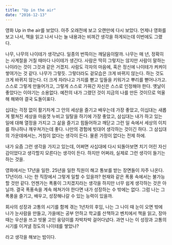 ```yaml
---
title: "Up in the air"
date: "2016-12-13"
---
```


영화 Up in the air를 보았다. 아주 오래전에 보고 오랜만에 다시 보았다. 언제나 영화를 보고 나서, 책을 읽고 나서 나는 늘 내용과는 비껴간 생각을 하게되는데 이번에도 그랬다.

나무, 나무의 나이테가 생각났다. 일종의 번뜩이는 깨달음이랄까. 나무는 매 년, 정확히는 사계절을 거칠 때마다 나이테가 생긴다. 사람은 딱히 그렇지는 않지만 사람이 말하는 나이라는 것이 그것과 같은 거겠지. 사람도 각자의 마음에, 혹은 정신에 나이테가 켜켜이 쌓여가는 것 같다. 나무가 그렇듯. 그렇더라도 겉모습은 크게 바뀌지 않는다. 하는 것도 크게 바뀌지 않는다. 더 크게 자라나고 가지를 뻗고 잎들을 키워가고 뿌리를 뻗어나가고. 스스로 그렇게 만들어가고, 그렇게 스스로 가꿔간 자신은 스스로 인정해야 한다. 옛날이 좋았다는 이야기는 소용없다. 예전의 내가 그랬던 것이 지금의 나를 만든 것이므로 억울해 해봐야 결국 도돌이표다.

십대는 걱정 없이 활기차게 그 안의 세상을 즐기고 배우는데 가장 좋았고, 이십대는 새롭게 펼쳐진 세상을 마음껏 누비고 일탈을 하기에 가장 좋았고, 삼십대는 내가 하고 있는 일에 대해 열정을 가지고 그 삶을 즐기고 힘들어하고 깨닫고 그런 일 속에서 세상의 이치를 하나하나 깨우쳐가는데 좋다. 나만의 경험에 빗대어 생각하는 것이긴 하다. 그 삼십대의 가운데에서는, 거침이 없다는 생각이 든다. 물론 가정이 없다는 전제 하에.

내가 요즘 그런 생각을 가지고 있는데, 어쩌면 사십대에 다시 되돌아보면 치기 어린 자신감이었다고 생각할지 모른다는 생각이 든다. 하지만 어쩌랴, 실제로 그런 생각이 들기는 하는 것을.

영화에서는 17년을 일한. 25년을 일한 직원이 해고 통보를 받는 장면들이 자주 나온다. 17년이라. 나는 한 직장에서 그렇게 일할 수 있을까? 현재와 같은 폭풍 속에서는 불가능 할 것만 같다. 언젠가는 폭풍이 그치겠지라는 생각을 하지만 너무 쉽게 생각하는 것은 아닐까. 결국 폭풍속을 계속 헤쳐가야 한다면 내가 성장하는 수 밖에는 없다. 그럼 나는 그 폭풍을 즐기고, 배우고, 성장해나갈 수 있는 능력이 있을까.

회사의 성장과 고통의 시기를 함께 겪는 1년차의 후임, 나는 그 나이 때 눈이 오면 밖에 나가 눈사람을 만들고, 가을에는 공부 안하고 학교를 산책하고 벤치에서 책을 읽고, 장마 때는 우산을 쓰고 빗물 고인 웅덩이를 차박차박 걸어다녔다. 과연 나는 이 성장과 고통의 시기를 이겨낼 정도의 나이테를 쌓았나?

라고 생각을 해보는 밤이다.
